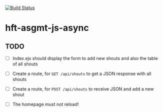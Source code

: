[![Build Status](https://travis-ci.org/hft-stuttgart-ipr-assignments/hft-asgmt-nodejs.svg?branch=master)](https://travis-ci.org/hft-stuttgart-ipr-assignments/hft-asgmt-nodejs)

# hft-asgmt-js-async

## TODO
  - [ ] Index.ejs should display the form to add new shouts and also the table of all shouts
  - [ ] Create a route, for `GET /api/shouts` to get a JSON response with all shouts
  - [ ] Create a route, for `POST /api/shouts` to receive JSON and add a new shout
  - [ ] The homepage must not reload!

